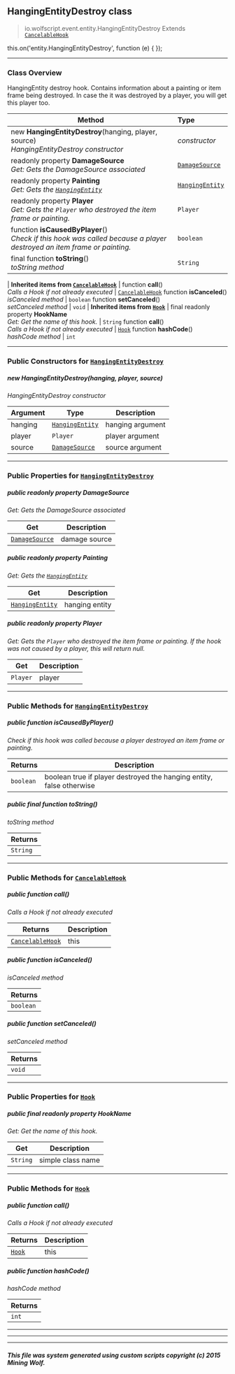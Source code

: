 ## HangingEntityDestroy __class__

>io.wolfscript.event.entity.HangingEntityDestroy
>Extends [`CancelableHook`](../../hook/CancelableHook.md)

this.on('entity.HangingEntityDestroy', function (e) { });

---

### Class Overview

HangingEntity destroy hook. Contains information about a painting or item frame being destroyed. In case the it was destroyed by a player, you will get this player too.

Method | Type   
--- | :--- 
new __HangingEntityDestroy__(hanging, player, source) <br> _HangingEntityDestroy constructor_ | _constructor_
 readonly property __DamageSource__ <br> _Get: Gets the DamageSource associated_ | [`DamageSource`](../../api/DamageSource.md)
 readonly property __Painting__ <br> _Get: Gets the [`HangingEntity`](../../api/entity/hanging/HangingEntity.md)_ | [`HangingEntity`](../../api/entity/hanging/HangingEntity.md)
 readonly property __Player__ <br> _Get: Gets the `Player` who destroyed the item frame or painting._ | `Player`
 function __isCausedByPlayer__() <br> _Check if this hook was called because a player destroyed an item frame or painting._ | `boolean`
final function __toString__() <br> _toString method_ | `String`
 |
__Inherited items from [`CancelableHook`](../../hook/CancelableHook.md)__ |
 function __call__() <br> _Calls a Hook if not already executed_ | [`CancelableHook`](../../hook/CancelableHook.md)
 function __isCanceled__() <br> _isCanceled method_ | `boolean`
 function __setCanceled__() <br> _setCanceled method_ | `void`
 |
__Inherited items from [`Hook`](../../hook/Hook.md)__ |
final readonly property __HookName__ <br> _Get: Get the name of this hook._ | `String`
 function __call__() <br> _Calls a Hook if not already executed_ | [`Hook`](../../hook/Hook.md)
 function __hashCode__() <br> _hashCode method_ | `int`







---

### Public Constructors for [`HangingEntityDestroy`](HangingEntityDestroy.md)

##### <a id='hangingentitydestroy'></a>new __HangingEntityDestroy__(hanging, player, source) 

_HangingEntityDestroy constructor_

Argument | Type | Description  
--- | --- | --- 
hanging | [`HangingEntity`](../../api/entity/hanging/HangingEntity.md) | hanging argument
player | `Player` | player argument
source | [`DamageSource`](../../api/DamageSource.md) | source argument

---

### Public Properties for [`HangingEntityDestroy`](HangingEntityDestroy.md)

##### <a id='damagesource'></a>public  readonly property __DamageSource__

_Get: Gets the DamageSource associated_

Get | Description
--- | --- 
[`DamageSource`](../../api/DamageSource.md) | damage source



##### <a id='painting'></a>public  readonly property __Painting__

_Get: Gets the [`HangingEntity`](../../api/entity/hanging/HangingEntity.md)_

Get | Description
--- | --- 
[`HangingEntity`](../../api/entity/hanging/HangingEntity.md) | hanging entity



##### <a id='player'></a>public  readonly property __Player__

_Get: Gets the `Player` who destroyed the item frame or painting. If the hook was not caused by a player, this will return null._

Get | Description
--- | --- 
`Player` | player



---

### Public Methods for [`HangingEntityDestroy`](HangingEntityDestroy.md)

##### <a id='iscausedbyplayer'></a>public  function __isCausedByPlayer__()

_Check if this hook was called because a player destroyed an item frame or painting._

Returns | Description
--- | --- 
`boolean` | boolean true if player destroyed the hanging entity, false otherwise


##### <a id='tostring'></a>public final function __toString__()

_toString method_

Returns | 
--- | 
`String` |


---

### Public Methods for [`CancelableHook`](../../hook/CancelableHook.md)

##### <a id='call'></a>public  function __call__()

_Calls a Hook if not already executed_

Returns | Description
--- | --- 
[`CancelableHook`](../../hook/CancelableHook.md) | this


##### <a id='iscanceled'></a>public  function __isCanceled__()

_isCanceled method_

Returns | 
--- | 
`boolean` |


##### <a id='setcanceled'></a>public  function __setCanceled__()

_setCanceled method_

Returns | 
--- | 
`void` |


---

### Public Properties for [`Hook`](../../hook/Hook.md)

##### <a id='hookname'></a>public final readonly property __HookName__

_Get: Get the name of this hook._

Get | Description
--- | --- 
`String` | simple class name



---

### Public Methods for [`Hook`](../../hook/Hook.md)

##### <a id='call'></a>public  function __call__()

_Calls a Hook if not already executed_

Returns | Description
--- | --- 
[`Hook`](../../hook/Hook.md) | this


##### <a id='hashcode'></a>public  function __hashCode__()

_hashCode method_

Returns | 
--- | 
`int` |


---


---


---


##### This file was system generated using custom scripts copyright (c) 2015 Mining Wolf.
	

